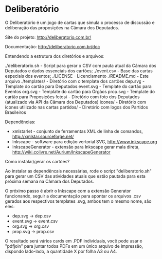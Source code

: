 Deliberatório
=============

O Deliberatório é um jogo de cartas que simula o processo de discussão e deliberação das proposições na Câmara dos Deputados.

Site do projeto: http://deliberatorio.com.br/

Documentação: http://deliberatorio.com.br/doc


Entendendo a estrutura dos diretórios e arquivos:

./deliberatorio.sh - Script para gerar o CSV com pauta atual da Câmara dos Deputados e dados essenciais dos cartões;
./event.csv - Base das cartas especiais dos eventos;
./LICENSE - Licenciamento
./README.md - Este arquivo
./templates/ - Diretório com o template dos cartões
   dep.svg - Template do cartão para Deputados
   event.svg - Template do cartão para Eventos
   org.svg - Template do cartão para Órgãos
   prop.svg - Template do cartão para Proposições
   fotos/ - Diretório com foto dos Deputados (atualizado via API da Câmara dos Deputados)
   icones/ - Diretório com icones utilizado nas cartas
   partidos/ - Diretório com logos dos Partidos Brasileiros


Dependências:

- xmlstarlet - conjunto de ferramentas XML de linha de comandos, <http://xmlstar.sourceforge.net/>
- Inkscape - software para edição vertorial SVG, <http://www.inkscape.org>
- InkscapeGenerator - extensão para Inkscape gerar mala direta, <http://wiki.colivre.net/Aurium/InkscapeGenerator>


Como instalar/gerar os cartões?

Ao instalar as dependêncais necessárias, rode o script "deliberatorio.sh" para gerar um CSV das atividades atuais que estão pautada para esta próxima semana na Câmara dos Deputados.

O próximo passo é abrir o Inkscape com a extensão Generator funcionando, seguir a documentação para apontar os arquivos .csv gerados aos respectivos templates .svg,  ambos tem o mesmo nome, são eles:

- dep.svg -> dep.csv
- event.svg -> event.csv
- org.svg -> org.csv
- prop.svg -> prop.csv

O resultado será vários cards em .PDF individuais, você pode usar o "pdfjoin" para juntar todos PDFs em um único arquivo de impressão, dispondo lado-lado, a quantidade X por folha A3 ou A4.

